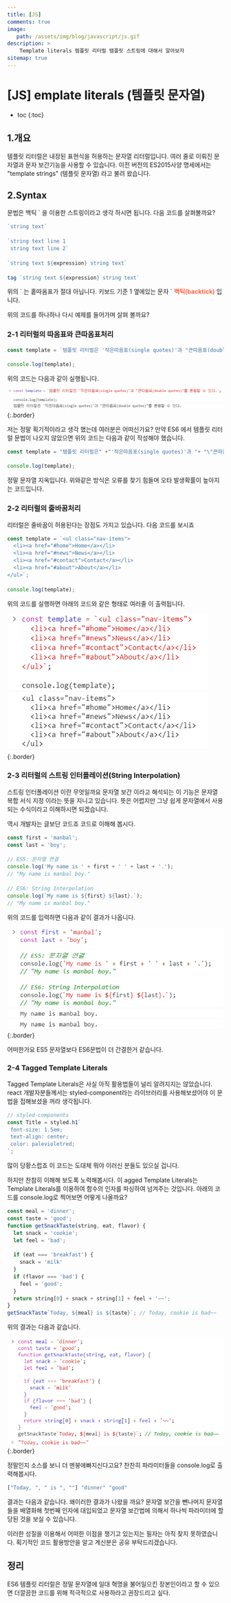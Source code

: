 ```yaml
---
title: [JS]
comments: true
image: 
   path: /assets/img/blog/javascript/js.gif
description: >
    Template literals 템플릿 리터럴 템플릿 스트링에 대해서 알아보자 
sitemap: true
---
```


# [JS] emplate literals (템플릿 문자열)

* toc
{:toc}


## 1.개요
템플릿 리터럴은 내장된 표현식을 허용하는 문자열 리터럴입니다. 여러 줄로 이뤄진 문자열과 문자 보간기능을 사용할 수 있습니다. 이전 버전의 ES2015사양 명세에서는 "template strings" (템플릿 문자열) 라고 불려 왔습니다.

## 2.Syntax 
문법은 백틱 ` 을 이용한 스트링이라고 생각 하시면 됩니다. 다음 코드를 살펴볼까요? 

```js
`string text`

`string text line 1
 string text line 2`

`string text ${expression} string text`

tag `string text ${expression} string text`
```

위의 \` 는 홑따옴표가 절대 아닙니다. 키보드 기준 1 옆에있는 문자 \` <strong style="color:tomato">백틱(backtick)</strong> 입니다. 


위의 코드를 하나하나 다시 예제를 들어가며 살펴 볼까요? 

### 2-1 리터럴의 따옴표와 큰따옴표처리
```js
const template = `템플릿 리터럴은 '작은따옴표(single quotes)'과 "큰따옴표(double quotes)"를 혼용할 수 있다.`;

console.log(template);
```
위의 코드는 다음과 같이 실행됩니다. 

![tamplate](/assets/img/blog/javascript/2021/04/08.PNG  "tamplate"){:.border}

저는 정말 획기적이라고 생각 했는데 여러분은 어떠신가요? 만약 ES6 에서 템플릿 리터럴 문법이 나오지 않았으면 위의 코드는 다음과 같이 작성해야 했습니다. 

```js
const template = "템플릿 리터럴은" +"'작은따옴표(single quotes)'과 "+ "\"큰따옴표(double quotes)\"를 혼용할 수 있다.";

console.log(template);
```
정말  문자열 지옥입니다. 위와같은 방식은 오류를 찾기 힘들며 오타 발생확률이 높아지는 코드입니다. 

### 2-2 리터럴의 줄바꿈처리
리터럴은 줄바꿈이 허용된다는 장점도 가지고 있습니다. 다음 코드를 보시죠 

```js
const template = `<ul class="nav-items">
  <li><a href="#home">Home</a></li>
  <li><a href="#news">News</a></li>
  <li><a href="#contact">Contact</a></li>
  <li><a href="#about">About</a></li>
</ul>`;

console.log(template);
```
위의 코드를 실행하면 아래의 코드와 같은 형태로 여러줄 이 출력됩니다. 

![tamplate](/assets/img/blog/javascript/2021/04/09.PNG  "tamplate"){:.border}


### 2-3 리터럴의 스트링 인터폴레이션(String Interpolation)
스트링 인터폴레이션 이란 무엇일까요 문자열 보간 이라고 해석되는 이 기능은 문자열 복합 서식 지정 이라는 뜻을 지니고 있습니다. 뜻은 어렵지만 그냥 쉽게 문자열에서 사용되는 수식이라고 이해하시면 되겠습니다. 

역시 개발자는 글보단 코드죠 코드로 이해해 봅시다. 

```js
const first = 'manbal';
const last = 'boy';

// ES5: 문자열 연결
console.log('My name is ' + first + ' ' + last + '.');
// "My name is manbal boy."

// ES6: String Interpolation
console.log(`My name is ${first} ${last}.`);
// "My name is manbal boy."
```

위의 코드를 입력하면 다음과 같이 결과가 나옵니다. 


![tamplate](/assets/img/blog/javascript/2021/04/10.PNG  "tamplate"){:.border}

어떠한가요 ES5 문자열보다 ES6문법이 더 간결한거 같습니다. 

### 2-4 Tagged Template Literals 
Tagged Template Literals은 사실 아직 활용법들이 널리 알려지지는 않았습니다. react 개발자분들께서는 styled-component라는 라이브러리를  사용해보셨어야 이 문법을 접해보셨을 꺼라 생각됩니다.


```js
// styled-components
const Title = styled.h1`
 font-size: 1.5em;
 text-align: center;
 color: palevioletred;
`;
```

많이 당황스럽죠 이 코드는 도대체 뭐야 이러신 분들도 있으실 겁니다. 

하지만 찬참히 이해해 보도록 노력해봅시다. 이 agged Template Literals는 Template Literals를 이용하여 함수의 인자를 파싱하여 넘겨주는 것입니다. 아래의 코드를 console.log로 찍어보면 어떻게 나올까요?

```js
const meal = 'dinner';
const taste = 'good';
function getSnackTaste(string, eat, flavor) {
  let snack = 'cookie';
  let feel = 'bad';
  
  if (eat === 'breakfast') {
    snack = 'milk'
  }
  if (flavor === 'bad') {
    feel = 'good';
  }
  return string[0] + snack + string[1] + feel + '~~';
}
getSnackTaste`Today, ${meal} is ${taste}`; // Today, cookie is bad~~
```

위의 결과는 다음과 같습니다. 

![tamplate](/assets/img/blog/javascript/2021/04/11.PNG  "tamplate"){:.border}

정말인지 소스를 보니 더 멘붕에빠지신다고요? 찬찬히 파라미터들을 console.log로 출력해봅시다.

```js
["Today, ", " is ", ""] "dinner" "good"
```

결과는 다음과 같습니다. 
왜이러한 결과가 나왔을 까요? 문자열 보간을 뺀나머지 문자열들을 배열화해 첫번째 인자에 대입되었고 문자열 보간법에 의해서 하나씩 파라미터에 할당된 것을 보실 수 있습니다. 

이러한 성질을 이용해서 어떠한 이점을 챙기고 있는지는 필자는 아직 찾지 못하였습니다. 획기적인 코드 활용방안을 알고 계신분은 공유 부탁드리겠습니다. 

## 정리
ES6 템플릿 리터럴은 정말 문자열에 일대 혁명을 불어일으킨 장본인이라고 할 수 있으면 더깔끔한 코드를 위해 적극적으로 사용하라고 권장드리고 싶다.